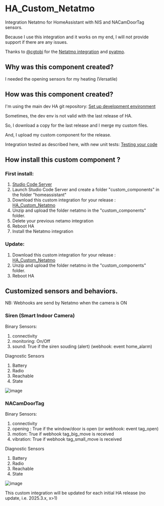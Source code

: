 # HA_Custom_Netatmo
Integration Netatmo for HomeAssistant with NIS and NACamDoorTag sensors.

Because I use this integration and it works on my end, I will not provide support if there are any issues.

Thanks to [@cgtobi](https://github.com/cgtobi) for the [Netatmo integration](https://www.home-assistant.io/integrations/netatmo/) and [pyatmo](https://github.com/cgtobi/pyatmo). 

## Why was this component created?
I needed the opening sensors for my heating (Versatile)

## How was this component created?
I'm using the main dev HA git repository: [Set up development environment](https://developers.home-assistant.io/docs/development_environment)

Sometimes, the dev env is not valid with the last release of HA.

So, I download a copy for the last release and I merge my custom files.

And, I upload my custom component for the release.

Integration tested as described here, with new unit tests: [Testing your code](https://developers.home-assistant.io/docs/development_testing)

## How install this custom component ?
### First install:
1. [Studio Code Server](https://github.com/hassio-addons/addon-vscode)
2. Launch Studio Code Server and create a folder "custom_components" in the folder "homeassistant"
3. Download this custom integration for your release : [HA_Custom_Netatmo](https://github.com/yannc74/HA_Custom_Netatmo/releases)
4. Unzip and upload the folder netatmo in the "custom_components" folder.
5. Delete your previous netamo integration
6. Reboot HA
7. Install the Netatmo integration

### Update:
1. Download this custom integration for your release : [HA_Custom_Netatmo](https://github.com/yannc74/HA_Custom_Netatmo/releases)
2. Unzip and upload the folder netatmo in the "custom_components" folder.
6. Reboot HA

## Customized sensors and behaviors.

NB: Webhooks are send by Netatmo when the camera is ON

### Siren (Smart Indoor Camera)
Binary Sensors:
1. connectivity
2. monitoring: On/Off 
3. sound: True if the siren souding (alert) (webhook: event home_alarm)  

Diagnostic Sensors
1. Battery
2. Radio
3. Reachable
4. State
   
![image](https://github.com/user-attachments/assets/0a231f10-706b-4c87-8dcd-2d235c157cd9)

### NACamDoorTag
Binary Sensors:
1. connectivity
2. opening : True if the window/door is open (or webhook: event tag_open)
3. motion: True if webhook tag_big_move is received
4. vibration: True if webhook tag_small_move is received  

Diagnostic Sensors
1. Battery
2. Radio
3. Reachable
4. State
   
![image](https://github.com/user-attachments/assets/02e9e955-531a-4ad5-9739-401e9eefbe2d)

This custom integration will be updated for each initial HA release (no update, i.e. 2025.3.x, x>1)
